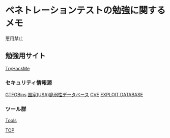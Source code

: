 <a name="top"></a>
# ペネトレーションテストの勉強に関するメモ

悪用禁止

## 勉強用サイト
[TryHackMe](https://tryhackme.com/)

### セキュリティ情報源
[GTFOBins](https://gtfobins.github.io/#)
[国家(USA)脆弱性データベース](https://nvd.nist.gov/vuln/search)
[CVE](https://cve.mitre.org/index.html)
[EXPLOIT DATABASE](https://www.exploit-db.com/)

### ツール群
[Tools](/tools/README.md)

[TOP](#top)
